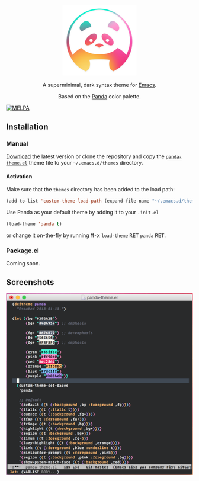 <p align="center"><img src="https://raw.githubusercontent.com/PandaTheme/Panda-Kit/master/Kit/Panda.jpg" width="200px"/></p>

<p align="center">A superminimal, dark syntax theme for <a href="https://www.gnu.org/software/emacs">Emacs</a>.</p>

<p align="center">Based on the <a href="http://panda.siamak.work">Panda</a> color palette.</p>

[![MELPA](https://melpa.org/packages/panda-theme-badge.svg)](https://melpa.org/#/panda-theme)

## Installation

### Manual

[Download](https://github.com/jamiecollinson/emacs-panda-theme/releases/latest/) the latest version or clone the repository and copy the [`panda-theme.el`](https://github.com/jamiecollinson/emacs-panda-theme/blob/master/panda-theme.el) theme file to your `~/.emacs.d/themes` directory.

#### Activation
Make sure that the `themes` directory has been added to the load path:
```lisp
(add-to-list 'custom-theme-load-path (expand-file-name "~/.emacs.d/themes/"))
```

Use Panda as your default theme by adding it to your `.init.el`
```lisp
(load-theme 'panda t)
```
or change it on-the-fly by running <kbd>M-x</kbd> `load-theme` <kbd>RET</kbd> `panda` <kbd>RET</kbd>.

### Package.el

Coming soon.

## Screenshots

![Screenshot](img/screenshot-elisp.png)
